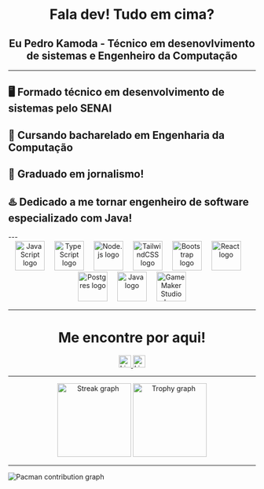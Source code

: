 <h1 align="center">Fala dev! Tudo em cima?</h1>
<h2 align="center">Eu Pedro Kamoda - Técnico em desenovlvimento de sistemas e Engenheiro da Computação</h2>

---
<h2>🖥 Formado técnico em desenvolvimento de sistemas pelo SENAI</h2>
<h2>📖 Cursando bacharelado em Engenharia da Computação</h2>
<h2>📸 Graduado em jornalismo!</h2>
<h2>♨️ Dedicado a me tornar engenheiro de software especializado com Java!</h2>
---

<div align="center">
  <img src="https://skillicons.dev/icons?i=js" height="60" alt="JavaScript logo" />
  <img width="12" />
  <img src="https://skillicons.dev/icons?i=ts" height="60" alt="TypeScript logo" />
  <img width="12" />
  <img src="https://skillicons.dev/icons?i=nodejs" height="60" alt="Node.js logo" />
  <img width="12" />
  <img src="https://skillicons.dev/icons?i=tailwind" height="60" alt="TailwindCSS logo" />
  <img width="12" />
  <img src="https://skillicons.dev/icons?i=bootstrap" height="60" alt="Bootstrap logo" />
  <img width="12" />
  <img src="https://skillicons.dev/icons?i=react" height="60" alt="React logo" />
  <img width="12" />
  <img src="https://skillicons.dev/icons?i=postgres" height="60" alt="Postgres logo" />
  <img width="12" />
  <img src="https://skillicons.dev/icons?i=java" height="60" alt="Java logo" />
  <img width="12" />
  <img src="https://skillicons.dev/icons?i=gamemakerstudio" height="60" alt="GameMaker Studio logo" />
</div>

---

<h1 align="center">Me encontre por aqui!</h1>

<div align="center">
  <a href="[https://www.linkedin.com/in/pedrokamodaoficial](https://www.linkedin.com/in/pedro-kamoda-522155204)" target="_blank">
    <img src="https://img.shields.io/static/v1?message=LinkedIn&logo=linkedin&label=&color=0077B5&logoColor=white&labelColor=&style=for-the-badge" height="25" alt="LinkedIn logo" />
  </a>
  <a href="https://w.app/mq9ra0" target="_blank">
    <img src="https://img.shields.io/static/v1?message=Whatsapp&logo=Whatsapp&label=&color=25D366&logoColor=white&labelColor=&style=for-the-badge" height="25" alt="LinkedIn logo" />
  </a>
</div>

---

<div align="center">
  <img src="https://streak-stats.demolab.com?user=pedrokamodaoficial&locale=en&mode=daily&theme=dracula&hide_border=false&border_radius=5" height="150" alt="Streak graph" />
  <img src="https://github-profile-trophy.vercel.app?username=pedrokamodaoficial&theme=dracula&row=1&margin-w=8&margin-h=8&no-bg=false&no-frame=false" height="150" alt="Trophy graph" />
</div>

---

<picture>
  <source media="(prefers-color-scheme: dark)" srcset="https://raw.githubusercontent.com/pedrokamodaoficial/pedrokamodaoficial/output/pacman-contribution-graph-dark.svg">
  <source media="(prefers-color-scheme: light)" srcset="https://raw.githubusercontent.com/pedrokamodaoficial/pedrokamodaoficial/output/pacman-contribution-graph.svg">
  <img alt="Pacman contribution graph" src="https://raw.githubusercontent.com/pedrokamodaoficial/pedrokamodaoficial/output/pacman-contribution-graph.svg">
</picture>
